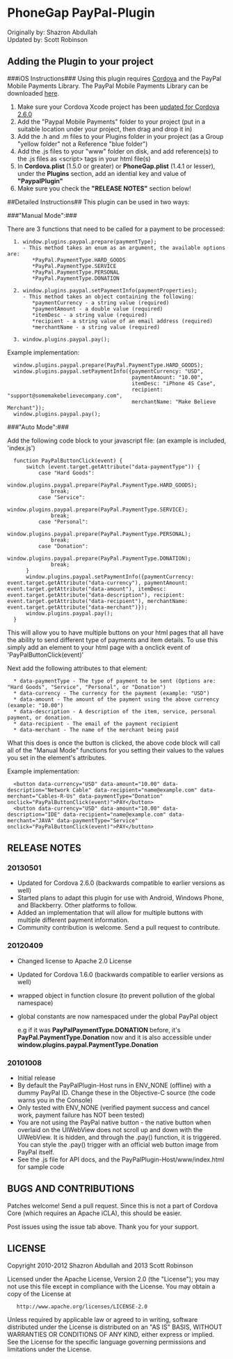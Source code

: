 # PhoneGap PayPal-Plugin #
Originally by: Shazron Abdullah  
Updated by: Scott Robinson

## Adding the Plugin to your project ##

###iOS Instructions###
Using this plugin requires [Cordova](http://github.com/apache/incubator-cordova-ios) and the PayPal Mobile Payments Library. The PayPal Mobile Payments Library can be downloaded [here](https://www.x.com/community/ppx/xspaces/mobile/mep).

1. Make sure your Cordova Xcode project has been [updated for Cordova 2.6.0](https://github.com/apache/incubator-cordova-ios/blob/master/guides/Cordova%20Plugin%20Upgrade%20Guide.md)
2. Add the "Paypal Mobile Payments" folder to your project (put in a suitable location under your project, then drag and drop it in)
3. Add the .h and .m files to your Plugins folder in your project (as a Group "yellow folder" not a Reference "blue folder")
4. Add the .js files to your "www" folder on disk, and add reference(s) to the .js files as &lt;script&gt; tags in your html file(s)
5. In **Cordova.plist** (1.5.0 or greater) or **PhoneGap.plist** (1.4.1 or lesser), under the **Plugins** section, add an idential key and value of **"PaypalPlugin"**
6. Make sure you check the **"RELEASE NOTES"** section below!

##Detailed Instructions##
This plugin can be used in two ways:

###&quot;Manual Mode&quot;:###

   There are 3 functions that need to be called for a payment to be processed:

      1. window.plugins.paypal.prepare(paymentType);
         - This method takes an enum as an argument, the available options are:
            *PayPal.PaymentType.HARD_GOODS
            *PayPal.PaymentType.SERVICE
            *PayPal.PaymentType.PERSONAL
            *PayPal.PaymentType.DONATION

      2. window.plugins.paypal.setPaymentInfo(paymentProperties);
         - This method takes an object containing the following:
            *paymentCurrency - a string value (required)
            *paymentAmount - a double value (required)
            *itemDesc - a string value (required)
            *recipient - a string value of an email address (required)
            *merchantName - a string value (required)

      3. window.plugins.paypal.pay();

   Example implementation:
      
      window.plugins.paypal.prepare(PayPal.PaymentType.HARD_GOODS);
      window.plugins.paypal.setPaymentInfo({paymentCurrency: "USD",
                                            paymentAmount: "10.00",
                                            itemDesc: "iPhone 4S Case",
                                            recipient: "support@somemakebelievecompany.com",
                                            merchantName: "Make Believe Merchant"});
      window.plugins.paypal.pay();

###&quot;Auto Mode&quot;:###

   Add the following code block to your javascript file: (an example is included, 'index.js')

      function PayPalButtonClick(event) {
          switch (event.target.getAttribute("data-paymentType")) {
              case "Hard Goods":
                  window.plugins.paypal.prepare(PayPal.PaymentType.HARD_GOODS);
                  break;
              case "Service":
                  window.plugins.paypal.prepare(PayPal.PaymentType.SERVICE);
                  break;
              case "Personal":
                  window.plugins.paypal.prepare(PayPal.PaymentType.PERSONAL);
                  break;
              case "Donation":
                  window.plugins.paypal.prepare(PayPal.PaymentType.DONATION);
                  break;
          }
          window.plugins.paypal.setPaymentInfo({paymentCurrency: event.target.getAttribute("data-currency"), paymentAmount: event.target.getAttribute("data-amount"), itemDesc: event.target.getAttribute("data-description"), recipient: event.target.getAttribute("data-recipient"), merchantName: event.target.getAttribute("data-merchant")});
          window.plugins.paypal.pay();
      }

   This will allow you to have multiple buttons on your html pages that all have the ability to send different type of payments and item details. To use this simply add an element to your html page with a onclick event of 'PayPalButtonClick(event)'

   Next add the following attributes to that element:

      * data-paymentType - The type of payment to be sent (Options are: "Hard Goods", "Service", "Personal", or "Donation")
      * data-currency - The currency for the payment (example: "USD")
      * data-amount - The amount of the payment using the above currency (example: "10.00")
      * data-description - A description of the item, service, personal payment, or donation.
      * data-recipient - The email of the payment recipient
      * data-merchant - The name of the merchant being paid

   What this does is once the button is clicked, the above code block will call all of the &quot;Manual Mode&quot; functions for you setting their values to the values you set in the element's attributes.

   Example implementation: 

      <button data-currency="USD" data-amount="10.00" data-description="Network Cable" data-recipient="name@example.com" data-merchant="Cables-R-Us" data-paymentType="Donation" onclick="PayPalButtonClick(event)">PAY</button>
      <button data-currency="USD" data-amount="10.00" data-description="IDE" data-recipient="name@example.com" data-merchant="JAVA" data-paymentType="Service" onclick="PayPalButtonClick(event)">PAY</button>

## RELEASE NOTES ##

### 20130501 ###
* Updated for Cordova 2.6.0 (backwards compatible to earlier versions as well)
* Started plans to adapt this plugin for use with Android, Windows Phone, and Blackberry. Other platforms to follow.
* Added an implementation that will allow for multiple buttons with multiple different payment information.
* Community contribution is welcome. Send a pull request to contribute.

### 20120409 ###
- Changed license to Apache 2.0 License
- Updated for Cordova 1.6.0 (backwards compatible to earlier versions as well)
- wrapped object in function closure (to prevent pollution of the global namespace)
- global constants are now namespaced under the global PayPal object

    e.g if it was **PayPalPaymentType.DONATION** before, it's **PayPal.PaymentType.Donation** now
        and it is also accessible under **window.plugins.paypal.PaymentType.Donation**


### 20101008 ###
* Initial release
* By default the PayPalPlugin-Host runs in ENV_NONE (offline) with a dummy PayPal ID. Change these in the Objective-C source (the code warns you in the Console)
* Only tested with ENV_NONE (verified payment success and cancel work, payment failure has NOT been tested)
* You are not using the PayPal native button - the native button when overlaid on the UIWebView does not scroll up and down with the UIWebView. It is hidden, and through the .pay() function, it is triggered. You can style the .pay() trigger with an official web button image from PayPal itself.
* See the .js file for API docs, and the PayPalPlugin-Host/www/index.html for sample code

## BUGS AND CONTRIBUTIONS ##

Patches welcome! Send a pull request. Since this is not a part of Cordova Core (which requires an Apache iCLA), this should be easier.

Post issues using the issue tab above. Thank you for your support.

## LICENSE ##

Copyright 2010-2012 Shazron Abdullah and 2013 Scott Robinson

   Licensed under the Apache License, Version 2.0 (the "License");
   you may not use this file except in compliance with the License.
   You may obtain a copy of the License at

       http://www.apache.org/licenses/LICENSE-2.0

   Unless required by applicable law or agreed to in writing, software
   distributed under the License is distributed on an "AS IS" BASIS,
   WITHOUT WARRANTIES OR CONDITIONS OF ANY KIND, either express or implied.
   See the License for the specific language governing permissions and
   limitations under the License.

